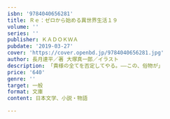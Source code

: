 ```yaml
---
isbn: '9784040656281'
title: Ｒｅ：ゼロから始める異世界生活１９
volume: ''
series: ''
publisher: ＫＡＤＯＫＷＡ
pubdate: '2019-03-27'
cover: 'https://cover.openbd.jp/9784040656281.jpg'
author: 長月達平／著 大塚真一郎／イラスト
description: 「貴様の全てを否定してやる。――この、俗物が」
price: '640'
genre: ''
target: 一般
format: 文庫
content: 日本文学、小説・物語

---
```

